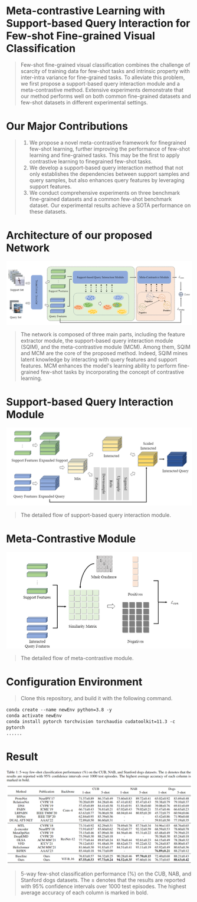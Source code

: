 # Meta-contrastive Learning with Support-based Query Interaction for Few-shot Fine-grained Visual Classification

> Few-shot fine-grained visual classification combines the challenge of scarcity of training data for few-shot tasks and intrinsic property with inter-intra variance for fine-grained tasks. To alleviate this problem, we first propose a support-based query interaction module and a meta-contrastive method. Extensive experiments demonstrate that our method performs well on both common fine-grained datasets and few-shot datasets in different experimental settings.

# Our Major Contributions

> 1. We propose a novel meta-contrastive framework for finegrained few-shot learning, further improving the performance of few-shot learning and fine-grained tasks. This may be the first to apply contrastive learning to finegrained few-shot tasks.
> 2. We develop a support-based query interaction method that not only establishes the dependencies between support samples and query samples, but also enhances query features by leveraging support features.
> 3. We conduct comprehensive experiments on three benchmark fine-grained datasets and a common few-shot benchmark dataset. Our experimental results achieve a SOTA performance on these datasets.

# Architecture of our proposed Network

![image-20231016210225341](./pictures/1.png)

> The network is composed of three main parts, including the feature extractor module, the support-based query interaction module (SQIM), and the meta-contrastive module (MCM). Among them, SQIM and MCM are the core of the proposed method. Indeed, SQIM mines latent knowledge by interacting with query features and support features. MCM enhances the model's learning ability to perform fine-grained few-shot tasks by incorporating the concept of contrastive learning.

# Support-based Query Interaction Module

<img src="./pictures/3.png" alt="image-20231016212731788" style="zoom:150%;" />

> The detailed flow of support-based query interaction module.

# Meta-Contrastive Module

<img src="./pictures/4.png" alt="image-20231016212851060" style="zoom:150%;" />

> The detailed flow of meta-contrastive module.

# Configuration Environment

> Clone this repository, and build it with the following command.

``````
conda create --name newEnv python=3.8 -y
conda activate newEnv
conda install pytorch torchvision torchaudio cudatoolkit=11.3 -c pytorch
......
``````



#  Result

![image-20231016210844054](./pictures/2.png)

> 5-way few-shot classification performance (%) on the CUB, NAB, and Stanford dogs datasets. The ± denotes that the results are reported with 95% confidence intervals over 1000 test episodes. The highest average accuracy of each column is marked in bold.

